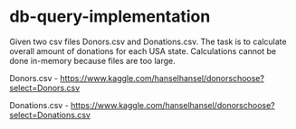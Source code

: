 # db-query-implementation

Given two csv files Donors.csv and Donations.csv. The task is to calculate overall amount of donations for each USA state.
Calculations cannot be done in-memory because files are too large.


Donors.csv - https://www.kaggle.com/hanselhansel/donorschoose?select=Donors.csv

Donations.csv - https://www.kaggle.com/hanselhansel/donorschoose?select=Donations.csv
